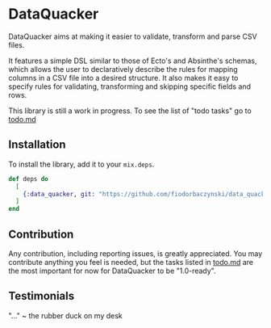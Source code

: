 # DataQuacker

DataQuacker aims at making it easier to validate, transform and parse CSV files.

It features a simple DSL similar to those of Ecto's and Absinthe's schemas, which allows the user to declaratively describe the rules for mapping columns in a CSV file into a desired structure. It also makes it easy to specify rules for validating, transforming and skipping specific fields and rows.

This library is still a work in progress. To see the list of "todo tasks" go to [todo.md](./docs/todo.md)

## Installation

To install the library, add it to your `mix.deps`.

```elixir
def deps do
  [
    {:data_quacker, git: "https://github.com/fiodorbaczynski/data_quacker.git"}
  ]
end
```

## Contribution

Any contribution, including reporting issues, is greatly appreciated. You may contribute anything you feel is needed, but the tasks listed in [todo.md](./docs/todo.md) are the most important for now for DataQuacker to be "1.0-ready".

## Testimonials

"..." ~ the rubber duck on my desk
